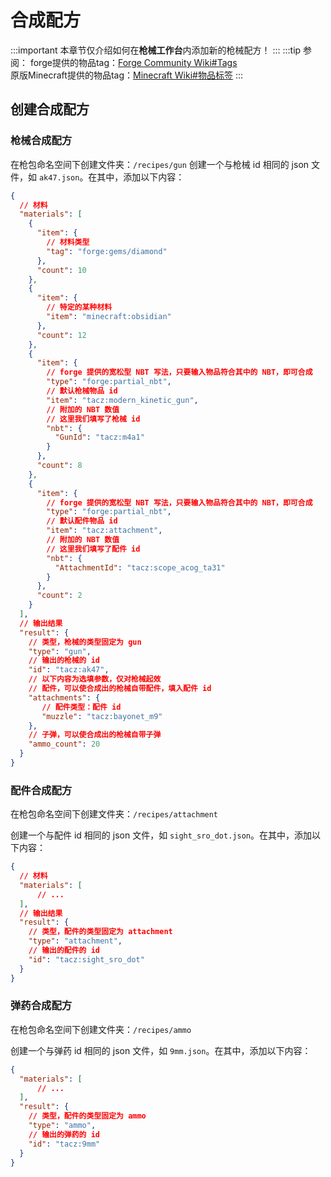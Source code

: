 # 合成配方
:::important
本章节仅介绍如何在**枪械工作台**内添加新的枪械配方！
:::
:::tip
参阅： forge提供的物品tag：[Forge Community Wiki#Tags](https://forge.gemwire.uk/wiki/Tags)  
原版Minecraft提供的物品tag：[Minecraft Wiki#物品标签](https://zh.minecraft.wiki/w/%E6%A0%87%E7%AD%BE?variant=zh-cn#%E7%89%A9%E5%93%81%E6%A0%87%E7%AD%BE)
:::

## 创建合成配方

### 枪械合成配方

在枪包命名空间下创建文件夹：`/recipes/gun`
创建一个与枪械 id 相同的 json 文件，如 `ak47.json`。在其中，添加以下内容：

```json
{
  // 材料
  "materials": [
    {
      "item": {
        // 材料类型
        "tag": "forge:gems/diamond"
      },
      "count": 10
    },      
    {
      "item": {
        // 特定的某种材料
        "item": "minecraft:obsidian"
      },
      "count": 12
    },
    {
      "item": {
        // forge 提供的宽松型 NBT 写法，只要输入物品符合其中的 NBT，即可合成
        "type": "forge:partial_nbt",
        // 默认枪械物品 id
        "item": "tacz:modern_kinetic_gun",
        // 附加的 NBT 数值
        // 这里我们填写了枪械 id
        "nbt": {
          "GunId": "tacz:m4a1"
        }
      },
      "count": 8
    },      
    {
      "item": {
        // forge 提供的宽松型 NBT 写法，只要输入物品符合其中的 NBT，即可合成
        "type": "forge:partial_nbt",
        // 默认配件物品 id
        "item": "tacz:attachment",
        // 附加的 NBT 数值
        // 这里我们填写了配件 id
        "nbt": {
          "AttachmentId": "tacz:scope_acog_ta31"
        }
      },
      "count": 2
    }
  ],
  // 输出结果
  "result": {
    // 类型，枪械的类型固定为 gun
    "type": "gun",
    // 输出的枪械的 id
    "id": "tacz:ak47",
    // 以下内容为选填参数，仅对枪械起效
    // 配件，可以使合成出的枪械自带配件，填入配件 id
    "attachments": {
       // 配件类型：配件 id
       "muzzle": "tacz:bayonet_m9"
    },
    // 子弹，可以使合成出的枪械自带子弹
    "ammo_count": 20
  }
}
```

### 配件合成配方

在枪包命名空间下创建文件夹：`/recipes/attachment`

创建一个与配件 id 相同的 json 文件，如 `sight_sro_dot.json`。在其中，添加以下内容：

```json
{
  // 材料
  "materials": [
      // ...
  ],
  // 输出结果
  "result": {
    // 类型，配件的类型固定为 attachment
    "type": "attachment",
    // 输出的配件的 id
    "id": "tacz:sight_sro_dot"
  }
}
```

### 弹药合成配方

在枪包命名空间下创建文件夹：`/recipes/ammo`

创建一个与弹药 id 相同的 json 文件，如 `9mm.json`。在其中，添加以下内容：

```json
{
  "materials": [
      // ...
  ],
  "result": {
    // 类型，配件的类型固定为 ammo
    "type": "ammo",
    // 输出的弹药的 id
    "id": "tacz:9mm"
  }
}
```